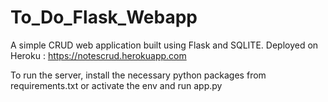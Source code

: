 # To_Do_Flask_Webapp

A simple CRUD web application built using Flask and SQLITE.
Deployed on Heroku : https://notescrud.herokuapp.com

To run the server, install the necessary python packages from requirements.txt or activate the env and run app.py
